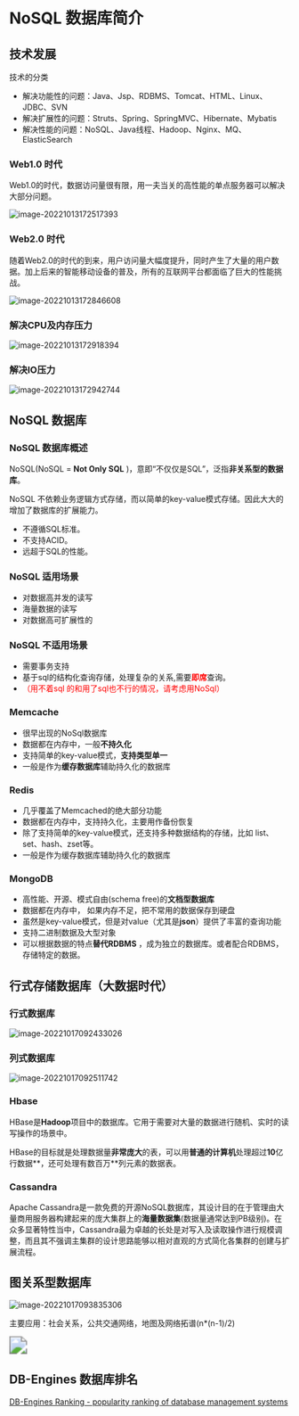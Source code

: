 # NoSQL 数据库简介

## 技术发展

技术的分类

* 解决功能性的问题：Java、Jsp、RDBMS、Tomcat、HTML、Linux、JDBC、SVN
* 解决扩展性的问题：Struts、Spring、SpringMVC、Hibernate、Mybatis
* 解决性能的问题：NoSQL、Java线程、Hadoop、Nginx、MQ、ElasticSearch

### Web1.0 时代

Web1.0的时代，数据访问量很有限，用一夫当关的高性能的单点服务器可以解决大部分问题。

![image-20221013172517393](./assets/image-20221013172517393.png)

### Web2.0 时代

随着Web2.0的时代的到来，用户访问量大幅度提升，同时产生了大量的用户数据。加上后来的智能移动设备的普及，所有的互联网平台都面临了巨大的性能挑战。

![image-20221013172846608](./assets/image-20221013172846608.png)

### 解决CPU及内存压力

![image-20221013172918394](./assets/image-20221013172918394.png)

### 解决IO压力

![image-20221013172942744](./assets/image-20221013172942744.png)

## NoSQL 数据库

### NoSQL 数据库概述

NoSQL(NoSQL = **Not Only SQL** )，意即“不仅仅是SQL”，泛指**非关系型的数据库**。 

NoSQL 不依赖业务逻辑方式存储，而以简单的key-value模式存储。因此大大的增加了数据库的扩展能力。

* 不遵循SQL标准。
* 不支持ACID。
* 远超于SQL的性能。

### NoSQL 适用场景

* 对数据高并发的读写
* 海量数据的读写
* 对数据高可扩展性的

### NoSQL 不适用场景

* 需要事务支持
* 基于sql的结构化查询存储，处理复杂的关系,需要<font color="red">**即席**</font>查询。
* <font color="red">（用不着sql 的和用了sql也不行的情况，请考虑用NoSql）</font>

### Memcache

* 很早出现的NoSql数据库
* 数据都在内存中，一般**不持久化**
* 支持简单的key-value模式，**支持类型单一**
* 一般是作为**缓存数据库**辅助持久化的数据库

### Redis

* 几乎覆盖了Memcached的绝大部分功能
* 数据都在内存中，支持持久化，主要用作备份恢复
* 除了支持简单的key-value模式，还支持多种数据结构的存储，比如 list、set、hash、zset等。
* 一般是作为缓存数据库辅助持久化的数据库

### MongoDB

* 高性能、开源、模式自由(schema free)的**文档型数据库**
* 数据都在内存中， 如果内存不足，把不常用的数据保存到硬盘
* 虽然是key-value模式，但是对value（尤其是**json**）提供了丰富的查询功能
* 支持二进制数据及大型对象
* 可以根据数据的特点**替代RDBMS** ，成为独立的数据库。或者配合RDBMS，存储特定的数据。

## 行式存储数据库（大数据时代）

### 行式数据库

![image-20221017092433026](./assets/image-20221017092433026.png)

### 列式数据库

![image-20221017092511742](./assets/image-20221017092511742.png)

### Hbase

HBase是**Hadoop**项目中的数据库。它用于需要对大量的数据进行随机、实时的读写操作的场景中。

HBase的目标就是处理数据量**非常庞大**的表，可以用**普通的计算机**处理超过**10**亿行数据**，还可处理有数百万**列元素的数据表。

### Cassandra

Apache Cassandra是一款免费的开源NoSQL数据库，其设计目的在于管理由大量商用服务器构建起来的庞大集群上的**海量数据集**(数据量通常达到PB级别)。在众多显著特性当中，Cassandra最为卓越的长处是对写入及读取操作进行规模调整，而且其不强调主集群的设计思路能够以相对直观的方式简化各集群的创建与扩展流程。

## 图关系型数据库

![image-20221017093835306](./assets/image-20221017093835306.png)

主要应用：社会关系，公共交通网络，地图及网络拓谱(n*(n-1)/2)

<img src="./assets/image-2022227092433026.png" style="zoom:200%;" />

## DB-Engines 数据库排名

[DB-Engines Ranking - popularity ranking of database management systems](https://db-engines.com/en/ranking)

